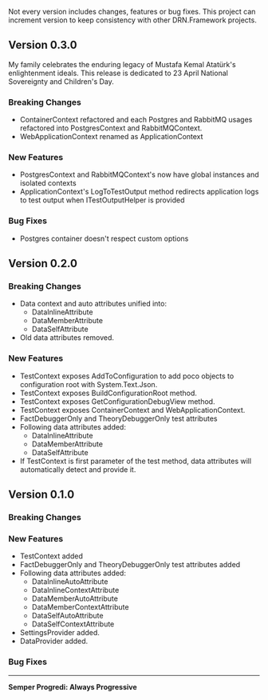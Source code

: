 Not every version includes changes, features or bug fixes. This project can increment version to keep consistency with other DRN.Framework projects.

## Version 0.3.0

My family celebrates the enduring legacy of Mustafa Kemal Atatürk's enlightenment ideals. This release is dedicated to 23 April National Sovereignty and Children's Day.

### Breaking Changes

* ContainerContext refactored and each Postgres and RabbitMQ usages refactored into PostgresContext and RabbitMQContext.
* WebApplicationContext renamed as ApplicationContext

### New Features

* PostgresContext and RabbitMQContext's now have global instances and isolated contexts
* ApplicationContext's LogToTestOutput method redirects application logs to test output when ITestOutputHelper is provided

### Bug Fixes

* Postgres container doesn't respect custom options

## Version 0.2.0

### Breaking Changes

* Data context and auto attributes unified into:
  * DataInlineAttribute
  * DataMemberAttribute
  * DataSelfAttribute
* Old data attributes removed.

### New Features

* TestContext exposes AddToConfiguration to add poco objects to configuration root with System.Text.Json.
* TestContext exposes BuildConfigurationRoot method.
* TestContext exposes GetConfigurationDebugView method.
* TestContext exposes ContainerContext and WebApplicationContext.
* FactDebuggerOnly and TheoryDebuggerOnly test attributes
* Following data attributes added:
  * DataInlineAttribute
  * DataMemberAttribute
  * DataSelfAttribute
* If TestContext is first parameter of the test method, data attributes will automatically detect and provide it.

## Version 0.1.0

### Breaking Changes

### New Features

* TestContext added
* FactDebuggerOnly and TheoryDebuggerOnly test attributes added
* Following data attributes added:
  * DataInlineAutoAttribute
  * DataInlineContextAttribute
  * DataMemberAutoAttribute
  * DataMemberContextAttribute
  * DataSelfAutoAttribute
  * DataSelfContextAttribute
* SettingsProvider added.
* DataProvider added.

### Bug Fixes

---
**Semper Progredi: Always Progressive**